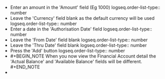 - Enter an amount in the 'Amount' field (Eg 1000)
  logseq.order-list-type:: number
- Leave the 'Currency' field blank as the default currency will be used
  logseq.order-list-type:: number
- Enter a date in the 'Authorisation Date' field
  logseq.order-list-type:: number
- Leave the 'From Date' field blank
  logseq.order-list-type:: number
- Leave the 'Thru Date' field blank
  logseq.order-list-type:: number
- Press the 'Add' button
  logseq.order-list-type:: number
- #+BEGIN_NOTE
  When you now view the Financial Account detail the 'Actual Balance' and 'Available Balance' fields will be different.
  #+END_NOTE
-